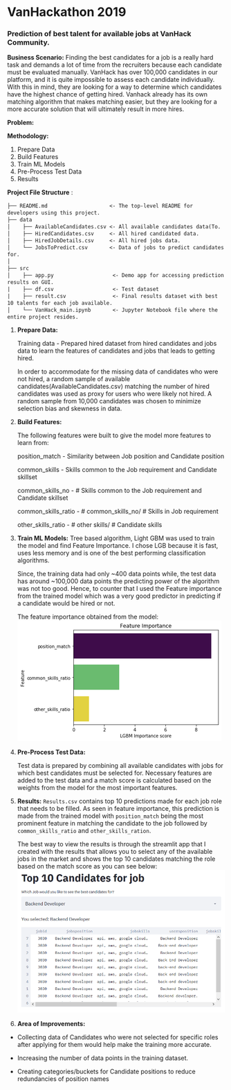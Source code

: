 # VanHackathon 2019
### Prediction of best talent for available jobs at VanHack Community.

**Business Scenario:** Finding the best candidates for a job is a really hard task and demands a lot of time from the recruiters because each candidate must be evaluated manually. VanHack has over 100,000 candidates in our platform, and it is quite impossible to assess each candidate individually. With this in mind, they are looking for a way to determine which candidates have the highest chance of getting hired. Vanhack already has its own matching algorithm that makes matching easier, but they are looking for a more accurate solution that will ultimately result in more hires. 

**Problem:**

**Methodology:**

1. Prepare Data
2. Build Features
3. Train ML Models
4. Pre-Process Test Data
5. Results

 **Project File Structure** :
```
├── README.md                    <- The top-level README for developers using this project.
├── data
│    ├── AvailableCandidates.csv <- All available candidates data(To.   
│    ├── HiredCandidates.csv     <- All hired candidated data.
│    ├── HiredJobDetails.csv     <- All hired jobs data.
│    └── JobsToPredict.csv       <- Data of jobs to predict candidates for.
│
├── src
│    ├── app.py                   <- Demo app for accessing prediction results on GUI.
|    ├── df.csv                   <- Test dataset
|    ├── result.csv               <- Final results dataset with best 10 talents for each job available.
│    └── VanHack_main.ipynb       <- Jupyter Notebook file where the entire project resides. 

```
1. **Prepare Data:**

   Training data - Prepared hired dataset from hired candidates and jobs data to learn the features of candidates and jobs that leads to getting hired. 

   In order to accommodate for the missing data of candidates who were not hired, a random sample of available candidates(AvailableCandidates.csv) matching the number of hired candidates was used as proxy for users who were likely not hired. A random sample from 10,000 candidates was chosen to minimize selection bias and skewness in data.

2. **Build Features:**

   The following features were built to give the model more features to learn from:

   position_match - Similarity between Job position and Candidate position

   common_skills - Skills common to the Job requirement and Candidate skillset

   common_skills_no - # Skills common to the Job requirement and Candidate skillset

   common_skills_ratio - # common_skills_no/ # Skills in Job requirement

   other_skills_ratio - # other skills/ # Candidate skills

   

3. **Train ML Models:**
     Tree based algorithm, Light GBM was used to train the model and find Feature Importance. I chose LGB because it is fast, uses less   memory and is one of the best performing classification algorithms. 
   
   Since, the training data had only ~400 data points while, the test data has around ~100,000 data points the predicting power of the algorithm was not too good. Hence, to counter that I used the Feature importance from the trained model which was a very good predictor in predicting if a candidate would be hired or not. 
   
   The feature importance obtained from the model:
   ![Feature Importance](https://github.com/anishjoni/VanHackathon/raw/master/src/feature_imp.png)
  
 
4. **Pre-Process Test Data:**

   Test data is prepared by combining all available candidates with jobs for which best candidates must be selected for. Necessary features are added to the test data and a match score is calculated based on the weights from the model for the most important features.

5. **Results:**
   `Results.csv` contains top 10 predictions made for each job role that needs to be filled. As seen in feature importance, this prediction is made from the trained model with `position_match` being the most prominent feature in matching the candidate to the job followed by `common_skills_ratio` and `other_skills_ration`.
   
   The best way to view the results is through the streamlit app that I created with the results that allows you to select any of the available jobs in the market and shows the top 10 candidates matching the role based on the match score as you can see below:
   ![Top 10 Candidates](https://github.com/anishjoni/VanHackathon/raw/master/src/top_10_talent.png)
   
6. **Area of Improvements:**
  - Collecting data of Candidates who were not selected for specific roles after applying for them would help make the training more accurate.

  - Increasing the number of data points in the training dataset.
  - Creating categories/buckets for Candidate positions to reduce redundancies of position names

